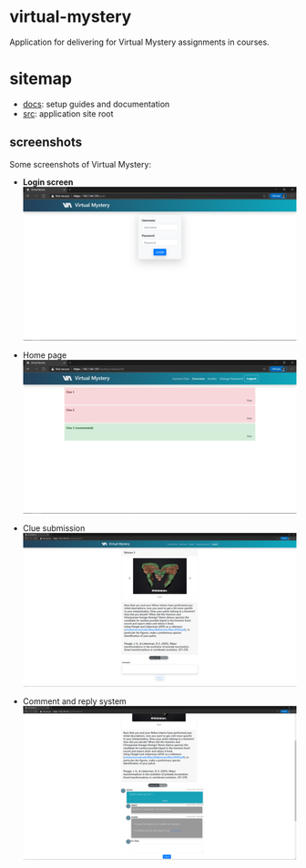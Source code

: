 # virtual-mystery
Application for delivering for Virtual Mystery assignments in courses.

# sitemap
* [docs](https://github.com/utmandrew/virtual-mystery/tree/master/docs): setup guides and documentation
* [src](https://github.com/utmandrew/virtual-mystery/tree/master/src): application site root

## screenshots
Some screenshots of Virtual Mystery:
- **Login screen** ![](docs/readme_images/login_screen.PNG)  

- Home page ![](docs/readme_images/home_page.PNG)
- Clue submission ![](docs/readme_images/clue.PNG)
- Comment and reply system ![](docs/readme_images/discussion.PNG)
